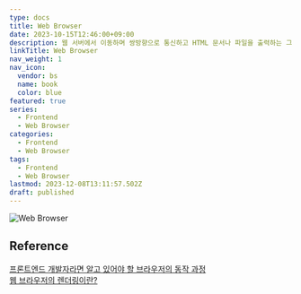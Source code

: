 ```yaml
---
type: docs
title: Web Browser
date: 2023-10-15T12:46:00+09:00
description: 웹 서버에서 이동하며 쌍방향으로 통신하고 HTML 문서나 파일을 출력하는 그래픽 사용자 인터페이스 기반의 응용 소프트웨어
linkTitle: Web Browser
nav_weight: 1
nav_icon:
  vendor: bs
  name: book
  color: blue
featured: true
series:
  - Frontend
  - Web Browser
categories:
  - Frontend
  - Web Browser
tags:
  - Frontend
  - Web Browser
lastmod: 2023-12-08T13:11:57.502Z
draft: published
---
```


![Web Browser](/frontend/web-browser.webp#center "https://idealcomputer.biz/best-types-of-computer-software/")

## Reference

[프론트엔드 개발자라면 알고 있어야 할 브라우저의 동작 과정](https://yozm.wishket.com/magazine/detail/1338/)  
[웹 브라우저의 렌더링이란?](https://yozm.wishket.com/magazine/detail/646/)
